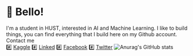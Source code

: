 # 👋 Bello!
I'm a student in HUST, interested in AI and Machine Learning. I like to build things, you can find everything that I build here on my Github account.  
Contact me  
#️⃣ [Kaggle](https://www.kaggle.com/dinhchicong)
#️⃣ [Linked](https://www.linkedin.com/in/dinhchicong/)
#️⃣ [Facebook](https://www.facebook.com/dinhchicongf9)
#️⃣ [Twitter](https://twitter.com/dinhchicongf9)
![Anurag's GitHub stats](https://github-readme-stats.vercel.app/api?username=congdinhchi&theme=great-gatsby&show_icons=true)
